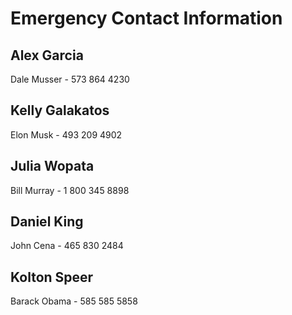 # Emergency Contact Information

## Alex Garcia

Dale Musser - 573 864 4230

## Kelly Galakatos

Elon Musk - 493 209 4902

## Julia Wopata

Bill Murray - 1 800 345 8898

## Daniel King

John Cena - 465 830 2484

## Kolton Speer

Barack Obama - 585 585 5858
